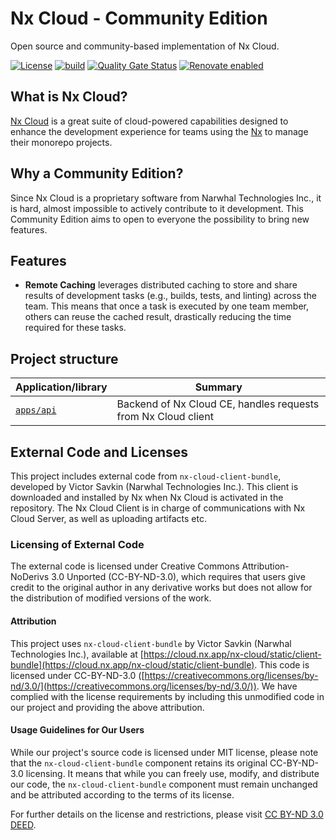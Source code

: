 # Nx Cloud - Community Edition

Open source and community-based implementation of Nx Cloud.

[![License](https://img.shields.io/github/license/clementguillot/nx-cloud-ce)]()
[![build](https://github.com/clementguillot/nx-cloud-ce/actions/workflows/ci.yml/badge.svg)](https://github.com/hashicorp/clementguillot/nx-cloud-ce/actions/workflows/ci)
[![Quality Gate Status](https://sonarcloud.io/api/project_badges/measure?project=clementguillot_nx-cloud-ce&metric=alert_status)](https://sonarcloud.io/summary/new_code?id=clementguillot_nx-cloud-ce)
[![Renovate enabled](https://img.shields.io/badge/renovate-enabled-brightgreen.svg)](https://renovatebot.com/)

## What is Nx Cloud?

[Nx Cloud](https://nx.app) is a great suite of cloud-powered capabilities designed to enhance the development experience for teams using the [Nx](https://github.com/nrwl/nx) to manage their monorepo projects.

## Why a Community Edition?

Since Nx Cloud is a proprietary software from Narwhal Technologies Inc., it is hard, almost impossible to actively contribute to it development. This Community Edition aims to open to everyone the possibility to bring new features.

## Features

- **Remote Caching** leverages distributed caching to store and share results of development tasks (e.g., builds, tests, and linting) across the team. This means that once a task is executed by one team member, others can reuse the cached result, drastically reducing the time required for these tasks.

## Project structure

| Application/library    | Summary                                                       |
|------------------------| ------------------------------------------------------------- |
| [`apps/api`](apps/api) | Backend of Nx Cloud CE, handles requests from Nx Cloud client |

## External Code and Licenses

This project includes external code from `nx-cloud-client-bundle`, developed by Victor Savkin (Narwhal Technologies Inc.). This client is downloaded and installed by Nx when Nx Cloud is activated in the repository. The Nx Cloud Client is in charge of communications with Nx Cloud Server, as well as uploading artifacts etc.

### Licensing of External Code

The external code is licensed under Creative Commons Attribution-NoDerivs 3.0 Unported (CC-BY-ND-3.0), which requires that users give credit to the original author in any derivative works but does not allow for the distribution of modified versions of the work.

#### Attribution

This project uses `nx-cloud-client-bundle` by Victor Savkin (Narwhal Technologies Inc.), available at [https://cloud.nx.app/nx-cloud/static/client-bundle](https://cloud.nx.app/nx-cloud/static/client-bundle). This code is licensed under CC-BY-ND-3.0 ([https://creativecommons.org/licenses/by-nd/3.0/](https://creativecommons.org/licenses/by-nd/3.0/)). We have complied with the license requirements by including this unmodified code in our project and providing the above attribution.

#### Usage Guidelines for Our Users

While our project's source code is licensed under MIT license, please note that the `nx-cloud-client-bundle` component retains its original CC-BY-ND-3.0 licensing. It means that while you can freely use, modify, and distribute our code, the `nx-cloud-client-bundle` component must remain unchanged and be attributed according to the terms of its license.

For further details on the license and restrictions, please visit [CC BY-ND 3.0 DEED](https://creativecommons.org/licenses/by-nd/3.0/).
